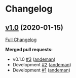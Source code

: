 # Changelog

## [v1.0](https://github.com/andeman/puppet-baculaweb/tree/v1.0) (2020-01-15)

[Full Changelog](https://github.com/andeman/puppet-baculaweb/compare/86f97e742734dc7ad4dfa5c45d2ecb6f8722771b...v1.0)

**Merged pull requests:**

- v0.1.0 [\#3](https://github.com/andeman/puppet-baculaweb/pull/3) ([andeman](https://github.com/andeman))
- Development [\#2](https://github.com/andeman/puppet-baculaweb/pull/2) ([andeman](https://github.com/andeman))
- Development [\#1](https://github.com/andeman/puppet-baculaweb/pull/1) ([andeman](https://github.com/andeman))
